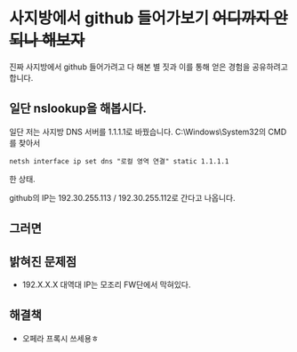 # 사지방에서 github 들어가보기 ~~어디까지 안되나 해보자~~
진짜 사지방에서 github 들어가려고 다 해본 별 짓과 이를 통해 얻은 경험을 공유하려고 합니다.

## 일단 nslookup을 해봅시다.
일단 저는 사지방 DNS 서버를 1.1.1.1로 바꿨습니다.
C:\Windows\System32의 CMD를 찾아서  

    netsh interface ip set dns "로컬 영역 연결" static 1.1.1.1
    
한 상태.

github의 IP는 192.30.255.113 / 192.30.255.112로 간다고 나옵니다.

## 그러면 



## 밝혀진 문제점
* 192.X.X.X 대역대 IP는 모조리 FW단에서 막혀있다. 

## 해결책
* 오페라 프록시 쓰세용ㅎ  

